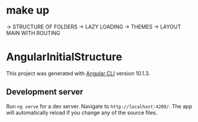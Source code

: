 # make up

-> STRUCTURE OF FOLDERS
-> LAZY LOADING
-> THEMES
-> LAYOUT MAIN WITH ROUTING

# AngularInitialStructure

This project was generated with [Angular CLI](https://github.com/angular/angular-cli) version 10.1.3.

## Development server

Run `ng serve` for a dev server. Navigate to `http://localhost:4200/`. The app will automatically reload if you change any of the source files.

